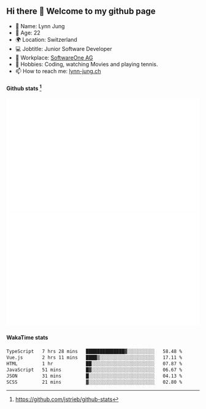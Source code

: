## Hi there 👋 Welcome to my github page

- 🧑 Name: Lynn Jung
- 🔞 Age: 22
- 🌍 Location: Switzerland
- 💻 Jobtitle: Junior Software Developer
- 🏢 Workplace: [SoftwareOne AG](https://www.softwareone.com/)
- 🎾 Hobbies: Coding, watching Movies and playing tennis.
- 📫 How to reach me: [lynn-jung.ch](https://lynn-jung.ch/)


#### Github stats [^1]
![](https://github.com/lynn-jung/github-stats/blob/master/generated/overview.svg)  ![](https://github.com/lynn-jung/github-stats/blob/master/generated/languages.svg)


#### WakaTime stats
<!--START_SECTION:waka-->

```text
TypeScript   7 hrs 28 mins   ██████████████▓░░░░░░░░░░   58.48 %
Vue.js       2 hrs 11 mins   ████▒░░░░░░░░░░░░░░░░░░░░   17.11 %
HTML         1 hr            ██░░░░░░░░░░░░░░░░░░░░░░░   07.87 %
JavaScript   51 mins         █▓░░░░░░░░░░░░░░░░░░░░░░░   06.67 %
JSON         31 mins         █░░░░░░░░░░░░░░░░░░░░░░░░   04.13 %
SCSS         21 mins         ▓░░░░░░░░░░░░░░░░░░░░░░░░   02.80 %
```

<!--END_SECTION:waka-->

[^1]: https://github.com/jstrieb/github-stats
